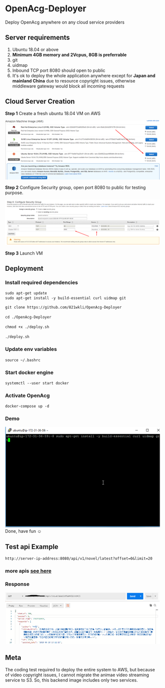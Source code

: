 # OpenAcg-Deployer
Deploy OpenAcg anywhere on any cloud service providers


## Server requirements
<ol>
<li>Ubuntu 18.04 or above</li>
<li><b>Minimum 4GB memory and 2Vcpus, 8GB is preferrable</b></li>
<li>git</li>
<li>uidmap</li>
<li>Inbound TCP port 8080 should open to public</li>
<li>It's ok to deploy the whole application anywhere except for <b>Japan and mainland China</b> due to resource copyright issues, otherwise middleware gateway would block all incoming requests</li>
</ol>

## Cloud Server Creation

**Step 1**
Create a fresh ubuntu 18.04 VM on AWS

![](./screenshots/step-1-1.png)

**Step 2**
Configure Security group, open port 8080 to public for testing purpose.

![](./screenshots/step-2.png)

**Step 3**
Launch VM


## Deployment

### Install required dependencies

```
sudo apt-get update
sudo apt-get install -y build-essential curl uidmap git
```

```
git clone https://github.com/821wkli/OpenAcg-Deployer

cd ./OpenAcg-Deployer

chmod +x ./deploy.sh

./deploy.sh
```
### Update env variables
```
source ~/.bashrc
```
### Start docker engine
```
systemctl --user start docker
```
### Activate OpenAcg
```
docker-compose up -d
```

### Demo
![](./screenshots/demo.gif)
Done, have fun :relaxed:
## Test api Example
```
http://server-ip-address:8080/api/v1/novel/latest?offset=0&limit=20
```
### more apis [see here](https://github.com/821wkli/OpenAcg-PWA/blob/master/api-docs.md#fetch-latest-updated-book-list)

### Response

![](./screenshots/response.png)

## Meta
The coding test required to deploy the entire system to AWS, but because of video copyright issues, I cannot migrate the animae video streaming service to S3. So, this backend image includes only two services.


